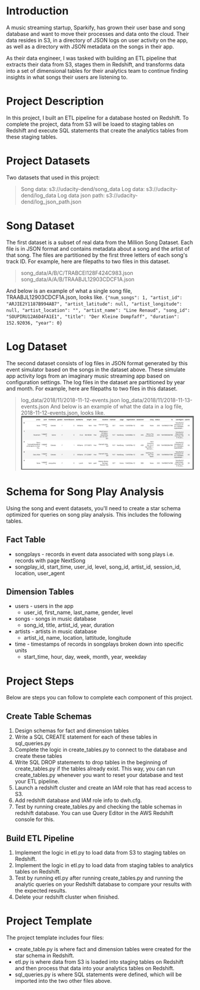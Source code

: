 # Introduction
A music streaming startup, Sparkify, has grown their user base and song database and want to move their processes and data onto the cloud. Their data resides in S3, in a directory of JSON logs on user activity on the app, as well as a directory with JSON metadata on the songs in their app.

As their data engineer, I was tasked with building an ETL pipeline that extracts their data from S3, stages them in Redshift, and transforms data into a set of dimensional tables for their analytics team to continue finding insights in what songs their users are listening to. 

# Project Description
In this project, I built an ETL pipeline for a database hosted on Redshift. To complete the project, data from S3 will be loaed to staging tables on Redshift and execute SQL statements that create the analytics tables from these staging tables.

# Project Datasets
Two datasets that used in this project:
> Song data: s3://udacity-dend/song_data
> Log data: s3://udacity-dend/log_data
Log data json path: s3://udacity-dend/log_json_path.json

# Song Dataset
The first dataset is a subset of real data from the Million Song Dataset. Each file is in JSON format and contains metadata about a song and the artist of that song. The files are partitioned by the first three letters of each song's track ID. For example, here are filepaths to two files in this dataset.
> song_data/A/B/C/TRABCEI128F424C983.json
> song_data/A/A/B/TRAABJL12903CDCF1A.json

And below is an example of what a single song file, TRAABJL12903CDCF1A.json, looks like.
`{"num_songs": 1, "artist_id": "ARJIE2Y1187B994AB7", "artist_latitude": null, "artist_longitude": null, "artist_location": "", "artist_name": "Line Renaud", "song_id": "SOUPIRU12A6D4FA1E1", "title": "Der Kleine Dompfaff", "duration": 152.92036, "year": 0}`

# Log Dataset
The second dataset consists of log files in JSON format generated by this event simulator based on the songs in the dataset above. These simulate app activity logs from an imaginary music streaming app based on configuration settings.
The log files in the dataset are partitioned by year and month. For example, here are filepaths to two files in this dataset.
> log_data/2018/11/2018-11-12-events.json
> log_data/2018/11/2018-11-13-events.json
And below is an example of what the data in a log file, 2018-11-12-events.json, looks like.
![Log Data Example](LogDataExample.png "Log Data Example")

# Schema for Song Play Analysis
Using the song and event datasets, you'll need to create a star schema optimized for queries on song play analysis. This includes the following tables.
## Fact Table
- songplays - records in event data associated with song plays i.e. records with page NextSong
- songplay_id, start_time, user_id, level, song_id, artist_id, session_id, location, user_agent
## Dimension Tables
- users - users in the app
    - user_id, first_name, last_name, gender, level
- songs - songs in music database
    - song_id, title, artist_id, year, duration
- artists - artists in music database
    - artist_id, name, location, lattitude, longitude
- time - timestamps of records in songplays broken down into specific units
    - start_time, hour, day, week, month, year, weekday

# Project Steps
Below are steps you can follow to complete each component of this project.
## Create Table Schemas
1. Design schemas for fact and dimension tables
2. Write a SQL CREATE statement for each of these tables in sql_queries.py
3. Complete the logic in create_tables.py to connect to the database and create these tables
4. Write SQL DROP statements to drop tables in the beginning of create_tables.py if the tables already exist. This way, you can run create_tables.py whenever you want to reset your database and test your ETL pipeline.
5. Launch a redshift cluster and create an IAM role that has read access to S3.
6. Add redshift database and IAM role info to dwh.cfg.
7. Test by running create_tables.py and checking the table schemas in redshift database. You can use Query Editor in the AWS Redshift console for this.
## Build ETL Pipeline
1. Implement the logic in etl.py to load data from S3 to staging tables on Redshift.
2. Implement the logic in etl.py to load data from staging tables to analytics tables on Redshift.
3. Test by running etl.py after running create_tables.py and running the analytic queries on your Redshift database to compare your results with the expected results.
4. Delete your redshift cluster when finished.

# Project Template
The project template includes four files:
- create_table.py is where fact and dimension tables were created for the star schema in Redshift.
- etl.py is where data from S3 is loaded into staging tables on Redshift and then process that data into your analytics tables on Redshift.
- sql_queries.py is where SQL statements were defined, which will be imported into the two other files above.
